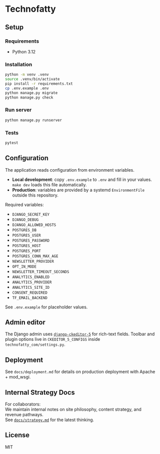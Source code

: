 # Technofatty

## Setup

### Requirements
- Python 3.12

### Installation

```bash
python -m venv .venv
source .venv/bin/activate
pip install -r requirements.txt
cp .env.example .env
python manage.py migrate
python manage.py check
```

### Run server

```bash
python manage.py runserver
```

### Tests

```bash
pytest
```

## Configuration

The application reads configuration from environment variables.

- **Local development**: copy `.env.example` to `.env` and fill in your values. `make dev` loads this file automatically.
- **Production**: variables are provided by a systemd `EnvironmentFile` outside this repository.

Required variables:

- `DJANGO_SECRET_KEY`
- `DJANGO_DEBUG`
- `DJANGO_ALLOWED_HOSTS`
- `POSTGRES_DB`
- `POSTGRES_USER`
- `POSTGRES_PASSWORD`
- `POSTGRES_HOST`
- `POSTGRES_PORT`
- `POSTGRES_CONN_MAX_AGE`
- `NEWSLETTER_PROVIDER`
- `OPT_IN_MODE`
- `NEWSLETTER_TIMEOUT_SECONDS`
- `ANALYTICS_ENABLED`
- `ANALYTICS_PROVIDER`
- `ANALYTICS_SITE_ID`
- `CONSENT_REQUIRED`
- `TF_EMAIL_BACKEND`

See `.env.example` for placeholder values.

## Admin editor

The Django admin uses [`django-ckeditor-5`](https://pypi.org/project/django-ckeditor-5/) for rich-text fields.
Toolbar and plugin options live in `CKEDITOR_5_CONFIGS` inside `technofatty_com/settings.py`.

## Deployment

See `docs/deployment.md` for details on production deployment with Apache + mod_wsgi.

## Internal Strategy Docs

For collaborators:  
We maintain internal notes on site philosophy, content strategy, and revenue pathways.  
See [`docs/strategy.md`](docs/strategy.md) for the latest thinking.  

## License
MIT
